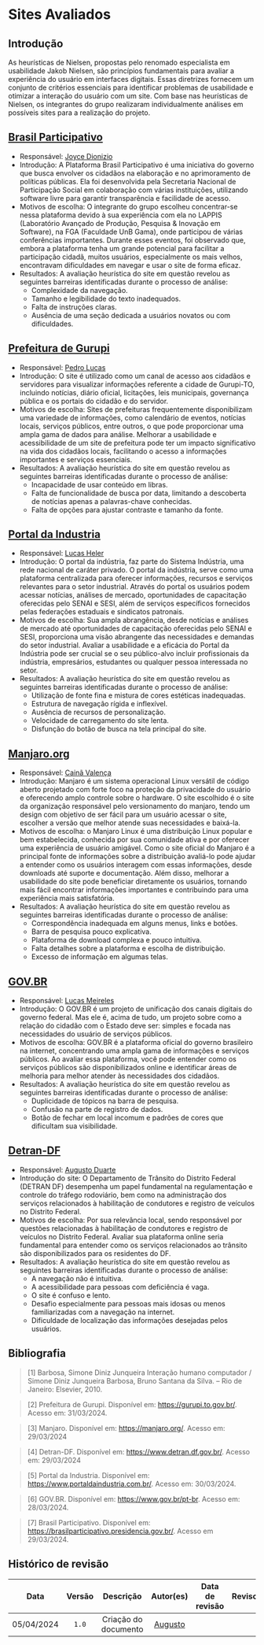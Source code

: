 # Sites Avaliados

## Introdução

As heurísticas de Nielsen, propostas pelo renomado especialista em usabilidade Jakob Nielsen, são princípios fundamentais para avaliar a experiência do usuário em interfaces digitais. Essas diretrizes fornecem um conjunto de critérios essenciais para identificar problemas de usabilidade e otimizar a interação do usuário com um site.
Com base nas heurísticas de Nielsen, os integrantes do grupo realizaram individualmente análises em possíveis sites para a realização do projeto.

## [Brasil Participativo](https://brasilparticipativo.presidencia.gov.br/)

- Responsável: [Joyce Dionizio](https://github.com/joycejdm)
- Introdução: A Plataforma Brasil Participativo é uma iniciativa do governo que busca envolver os cidadãos na elaboração e no aprimoramento de políticas públicas. Ela foi desenvolvida pela Secretaria Nacional de Participação Social em colaboração com várias instituições, utilizando software livre para garantir transparência e facilidade de acesso.
- Motivos de escolha: O integrante do grupo escolheu concentrar-se nessa plataforma devido à sua experiência com ela no LAPPIS (Laboratório Avançado de Produção, Pesquisa & Inovação em Software), na FGA (Faculdade UnB Gama), onde participou de várias conferências importantes. Durante esses eventos, foi observado que, embora a plataforma tenha um grande potencial para facilitar a participação cidadã, muitos usuários, especialmente os mais velhos, encontravam dificuldades em navegar e usar o site de forma eficaz.
- Resultados: A avaliação heurística do site em questão revelou as seguintes barreiras identificadas durante o processo de análise:
  - Complexidade da navegação.
  - Tamanho e legibilidade do texto inadequados.
  - Falta de instruções claras.
  - Ausência de uma seção dedicada a usuários novatos ou com dificuldades.


## [Prefeitura de Gurupi](https://gurupi.to.gov.br/)

- Responsável: [Pedro Lucas](https://github.com/lucasdray)
- Introdução: O site é utilizado como um canal de acesso aos cidadãos e servidores para visualizar informações referente a cidade de Gurupi-TO, incluindo notícias, diário oficial, licitações, leis municipais, governança pública e os portais do cidadão e do servidor.
- Motivos de escolha: Sites de prefeituras frequentemente disponibilizam uma variedade de informações, como calendário de eventos, notícias locais, serviços públicos, entre outros, o que pode proporcionar uma ampla gama de dados para análise. Melhorar a usabilidade e acessibilidade de um site de prefeitura pode ter um impacto significativo na vida dos cidadãos locais, facilitando o acesso a informações importantes e serviços essenciais.
- Resultados: A avaliação heurística do site em questão revelou as seguintes barreiras identificadas durante o processo de análise:
  - Incapacidade de usar conteúdo em libras.
  - Falta de funcionalidade de busca por data, limitando a descoberta de notícias apenas a palavras-chave conhecidas.
  - Falta de opções para ajustar contraste e tamanho da fonte.

## [Portal da Industria](https://www.portaldaindustria.com.br/)

- Responsável: [Lucas Heler](https://github.com/Akaeboshi)
- Introdução: O portal da indústria, faz parte do Sistema Indústria, uma rede nacional de caráter privado. O portal da indústria, serve como uma plataforma centralizada para oferecer informações, recursos e serviços relevantes para o setor industrial. Através do portal os usuários podem acessar notícias, análises de mercado, oportunidades de capacitação oferecidas pelo SENAI e SESI, além de serviços específicos fornecidos pelas federações estaduais e sindicatos patronais.
- Motivos de escolha: Sua ampla abrangência, desde notícias e análises de mercado até oportunidades de capacitação oferecidas pelo SENAI e SESI, proporciona uma visão abrangente das necessidades e demandas do setor industrial. Avaliar a usabilidade e a eficácia do Portal da Indústria pode ser crucial se o seu público-alvo incluir profissionais da indústria, empresários, estudantes ou qualquer pessoa interessada no setor. 
- Resultados: A avaliação heurística do site em questão revelou as seguintes barreiras identificadas durante o processo de análise:
  - Utilização de fonte fina e mistura de cores estéticas inadequadas.
  - Estrutura de navegação rígida e inflexível.
  - Ausência de recursos de personalização.
  - Velocidade de carregamento do site lenta.
  - Disfunção do botão de busca na tela principal do site.

## [Manjaro.org](https://manjaro.org/)

- Responsável: [Cainã Valença](https://github.com/freitasc)
- Introdução:  Manjaro é um sistema operacional Linux versátil de código aberto projetado com forte foco na proteção da privacidade do usuário e oferecendo amplo controle sobre o hardware. O site escolhido é o site da organização responsável pelo versionamento do manjaro, tendo um design com objetivo de ser fácil para um usuário acessar o site, escolher a versão que melhor atende suas necessidades e baixá-la.
- Motivos de escolha: o Manjaro Linux é uma distribuição Linux popular e bem estabelecida, conhecida por sua comunidade ativa e por oferecer uma experiência de usuário amigável. Como o site oficial do Manjaro é a principal fonte de informações sobre a distribuição avaliá-lo pode ajudar a entender como os usuários interagem com essas informações, desde downloads até suporte e documentação. Além disso, melhorar a usabilidade do site pode beneficiar diretamente os usuários, tornando mais fácil encontrar informações importantes e contribuindo para uma experiência mais satisfatória.
- Resultados: A avaliação heurística do site em questão revelou as seguintes barreiras identificadas durante o processo de análise:
  - Correspondência inadequada em alguns menus, links e botões.
  - Barra de pesquisa pouco explicativa.
  - Plataforma de download complexa e pouco intuitiva.
  - Falta detalhes sobre a plataforma e escolha de distribuição.
  - Excesso de informação em algumas telas.

## [GOV.BR](https://www.gov.br/pt-br)

- Responsável: [Lucas Meireles](https://github.com/Katuner)
- Introdução: O GOV.BR é um projeto de unificação dos canais digitais do governo federal. Mas ele é, acima de tudo, um projeto sobre como a relação do cidadão com o Estado deve ser: simples e focada nas necessidades do usuário de serviços públicos.
- Motivos de escolha: GOV.BR é a plataforma oficial do governo brasileiro na internet, concentrando uma ampla gama de informações e serviços públicos. Ao avaliar essa plataforma, você pode entender como os serviços públicos são disponibilizados online e identificar áreas de melhoria para melhor atender às necessidades dos cidadãos.
- Resultados: A avaliação heurística do site em questão revelou as seguintes barreiras identificadas durante o processo de análise:
  - Duplicidade de tópicos na barra de pesquisa.
  - Confusão na parte de registro de dados.
  - Botão de fechar em local incomum e padrões de cores que dificultam sua visibilidade.


## [Detran-DF](https://www.detran.df.gov.br/)

- Responsável: [Augusto Duarte](https://github.com/Augcamp)
- Introdução do site: O Departamento de Trânsito do Distrito Federal (DETRAN DF) desempenha um papel fundamental na regulamentação e controle do tráfego rodoviário, bem como na administração dos serviços relacionados à habilitação de condutores e registro de veículos no Distrito Federal. 
- Motivos de escolha: Por sua relevância local, sendo responsável por questões relacionadas à habilitação de condutores e registro de veículos no Distrito Federal. Avaliar sua plataforma online seria fundamental para entender como os serviços relacionados ao trânsito são disponibilizados para os residentes do DF.
- Resultados: A avaliação heurística do site em questão revelou as seguintes barreiras identificadas durante o processo de análise:
  - A navegação não é intuitiva.
  - A acessibilidade para pessoas com deficiência é vaga.
  - O site é confuso e lento.
  - Desafio especialmente para pessoas mais idosas ou menos familiarizadas com a navegação na internet.
  - Dificuldade de localização das informações desejadas pelos usuários.


## Bibliografia

> [1] Barbosa, Simone Diniz Junqueira Interação humano computador / Simone Diniz Junqueira Barbosa, Bruno Santana da Silva. – Rio de Janeiro: Elsevier, 2010. 

> [2] Prefeitura de Gurupi. Disponível em: https://gurupi.to.gov.br/. Acesso em: 31/03/2024. 

> [3] Manjaro. Disponível em: https://manjaro.org/. Acesso em: 29/03/2024 

> [4] Detran-DF. Disponível em: https://www.detran.df.gov.br/. Acesso em: 29/03/2024

> [5] Portal da Industria. Disponível em: https://www.portaldaindustria.com.br/. Acesso em: 30/03/2024. 

> [6] GOV.BR. Disponível em: https://www.gov.br/pt-br. Acesso em: 28/03/2024. 

> [7] Brasil Participativo. Disponível em: https://brasilparticipativo.presidencia.gov.br/. Acesso em 29/03/2024. 


## Histórico de revisão

|    Data    | Versão |      Descrição       |                      Autor(es)                      | Data de revisão | Revisor(es) |
| :--------: | :----: | :------------------: | :-------------------------------------------------: | :-------------: | :---------: |
| 05/04/2024 | `1.0`  | Criação do documento | [Augusto](https://github.com/Augcamp) |                 |             |
